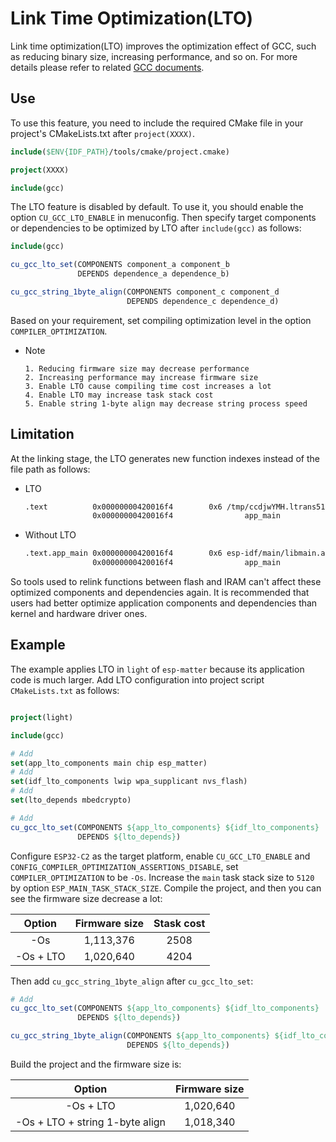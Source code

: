 # Link Time Optimization(LTO)

Link time optimization(LTO) improves the optimization effect of GCC, such as reducing binary size, increasing performance, and so on. For more details please refer to related [GCC documents](https://gcc.gnu.org/onlinedocs/gccint/LTO.html).

## Use

To use this feature, you need to include the required CMake file in your project's CMakeLists.txt after `project(XXXX)`.

```cmake
include($ENV{IDF_PATH}/tools/cmake/project.cmake)

project(XXXX)

include(gcc)
```

The LTO feature is disabled by default. To use it, you should enable the option `CU_GCC_LTO_ENABLE` in menuconfig. Then specify target components or dependencies to be optimized by LTO after `include(gcc)` as follows:

```cmake
include(gcc)

cu_gcc_lto_set(COMPONENTS component_a component_b
               DEPENDS dependence_a dependence_b)

cu_gcc_string_1byte_align(COMPONENTS component_c component_d
                          DEPENDS dependence_c dependence_d)
```

Based on your requirement, set compiling optimization level in the option `COMPILER_OPTIMIZATION`.

* Note

    ```
    1. Reducing firmware size may decrease performance
    2. Increasing performance may increase firmware size
    3. Enable LTO cause compiling time cost increases a lot
    4. Enable LTO may increase task stack cost
    5. Enable string 1-byte align may decrease string process speed
    ```

## Limitation

At the linking stage, the LTO generates new function indexes instead of the file path as follows:

- LTO 

    ```txt
    .text          0x00000000420016f4        0x6 /tmp/ccdjwYMH.ltrans51.ltrans.o
                   0x00000000420016f4                app_main
    ```

- Without LTO

    ```txt
    .text.app_main 0x00000000420016f4        0x6 esp-idf/main/libmain.a(app_main.c.obj)
                   0x00000000420016f4                app_main
    ```

So tools used to relink functions between flash and IRAM can't affect these optimized components and dependencies again. It is recommended that users had better optimize application components and dependencies than kernel and hardware driver ones.

## Example

The example applies LTO in `light` of `esp-matter` because its application code is much larger. Add LTO configuration into project script `CMakeLists.txt` as follows:

```cmake

project(light)

include(gcc)

# Add
set(app_lto_components main chip esp_matter)
# Add
set(idf_lto_components lwip wpa_supplicant nvs_flash)
# Add
set(lto_depends mbedcrypto)

# Add
cu_gcc_lto_set(COMPONENTS ${app_lto_components} ${idf_lto_components} 
               DEPENDS ${lto_depends})
```

Configure `ESP32-C2` as the target platform, enable `CU_GCC_LTO_ENABLE` and `CONFIG_COMPILER_OPTIMIZATION_ASSERTIONS_DISABLE`, set `COMPILER_OPTIMIZATION` to be `-Os`.
Increase the `main` task stack size to `5120` by option `ESP_MAIN_TASK_STACK_SIZE`.
Compile the project, and then you can see the firmware size decrease a lot:

Option | Firmware size | Stask cost
|:-:|:-:|:-:|
 -Os | 1,113,376 | 2508
 -Os + LTO | 1,020,640 | 4204

Then add `cu_gcc_string_1byte_align` after `cu_gcc_lto_set`:

```cmake
# Add
cu_gcc_lto_set(COMPONENTS ${app_lto_components} ${idf_lto_components} 
               DEPENDS ${lto_depends})

cu_gcc_string_1byte_align(COMPONENTS ${app_lto_components} ${idf_lto_components} 
                          DEPENDS ${lto_depends})
```

Build the project and the firmware size is:

Option | Firmware size |
|:-:|:-:|
 -Os + LTO | 1,020,640 |
 -Os + LTO + string 1-byte align | 1,018,340 |

